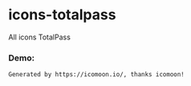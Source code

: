 # icons-totalpass
All icons TotalPass

### Demo:


```
Generated by https://icomoon.io/, thanks icomoon!
```

